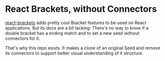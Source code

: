 # React Brackets, without Connectors

[react-brackets](https://www.npmjs.com/package/react-brackets) adds pretty cool Bracket features to be used on React applications. But its docs are a bit lacking: There's no way to know if a double bracket has a ending match and to set a new seed without connectors for it.

That's why this repo exists. It makes a clone of an original Seed and remove its connectors to support better visual understanding of it structure.
